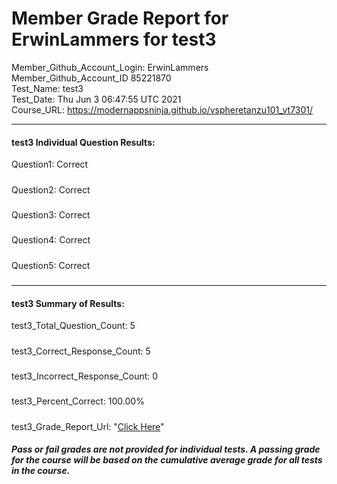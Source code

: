 # Member Grade Report for ErwinLammers for test3  
   
Member_Github_Account_Login: ErwinLammers  
Member_Github_Account_ID 85221870  
Test_Name: test3  
Test_Date: Thu Jun  3 06:47:55 UTC 2021  
Course_URL: https://modernappsninja.github.io/vspheretanzu101_vt7301/  
   
---  
#### test3 Individual Question Results:  
Question1: Correct  
#####  
Question2: Correct  
#####  
Question3: Correct  
#####  
Question4: Correct  
#####  
Question5: Correct  
#####  
---  
#### test3 Summary of Results:  
test3_Total_Question_Count: 5  
#####  
test3_Correct_Response_Count: 5  
#####  
test3_Incorrect_Response_Count: 0  
#####  
test3_Percent_Correct: 100.00%  
#####  
test3_Grade_Report_Url: "[Click Here](https://github.com/modernappsninjas/ErwinLammers/blob/main/static/userdata/courses/vspheretanzu101_vt7301/grade_report.pr374.test3.md)"
##### Pass or fail grades are not provided for individual tests. A passing grade for the course will be based on the cumulative average grade for all tests in the course.  
